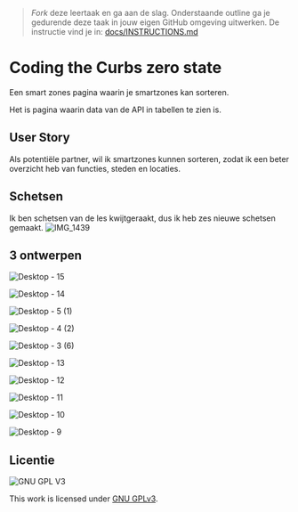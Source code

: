 > _Fork_ deze leertaak en ga aan de slag. Onderstaande outline ga je gedurende deze taak in jouw eigen GitHub omgeving uitwerken. De instructie vind je in: [docs/INSTRUCTIONS.md](docs/INSTRUCTIONS.md)

# Coding the Curbs zero state
Een smart zones pagina waarin je smartzones kan sorteren.

Het is pagina waarin data van de API in tabellen te zien is. 

## User Story
Als potentiële partner, wil ik smartzones kunnen sorteren, zodat ik een beter overzicht heb van functies, steden en locaties.

## Schetsen
Ik ben schetsen van de les kwijtgeraakt, dus ik heb zes nieuwe schetsen gemaakt.
![IMG_1439](https://user-images.githubusercontent.com/69635977/160085574-3a7398c7-839a-474d-b431-0abc77a04c86.jpg)

## 3 ontwerpen
<!-- Toon de 3 ontwerpen die je in detai hebt uitgewerkt, leg de Visuele Hieratchie uit en noteer de feedback van de opdrachtgever -->
![Desktop - 15](https://user-images.githubusercontent.com/69635977/163678004-817bf1cc-f18f-43cc-bbc9-ec78cca52362.png)

![Desktop - 14](https://user-images.githubusercontent.com/69635977/163678007-3c452a1a-d6b1-4513-98cd-a94484f40b46.png)

![Desktop - 5 (1)](https://user-images.githubusercontent.com/69635977/163678013-3a9fea9e-6d4b-4c46-9e6a-46e1bf7f428d.png)

![Desktop - 4 (2)](https://user-images.githubusercontent.com/69635977/163678016-073cd29b-7f2c-47ad-9335-f6ccf70084f7.png)

![Desktop - 3 (6)](https://user-images.githubusercontent.com/69635977/163678017-f51c253f-6fd4-4e72-b348-04ca78a4e502.png)

![Desktop - 13](https://user-images.githubusercontent.com/69635977/163678019-e3113750-d6f0-4fe8-be68-a58e828cbc64.png)

![Desktop - 12](https://user-images.githubusercontent.com/69635977/163678022-4be55253-12dd-4d93-b08a-dde3a571bd28.png)

![Desktop - 11](https://user-images.githubusercontent.com/69635977/163678025-cc188896-d77a-40d6-b28f-4ab48c73354c.png)

![Desktop - 10](https://user-images.githubusercontent.com/69635977/163678027-45a44ca9-5a70-4c3f-ac12-98d37f3bcb34.png)

![Desktop - 9](https://user-images.githubusercontent.com/69635977/163678030-40fadb23-8e3c-4e3d-81ff-21019cebec2a.png)

## Licentie

![GNU GPL V3](https://www.gnu.org/graphics/gplv3-127x51.png)

This work is licensed under [GNU GPLv3](./LICENSE).
